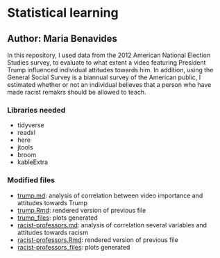# Statistical learning

## Author: Maria Benavides 

In this repository, I used data from the 2012 American National Election Studies survey, to evaluate to what extent a video featuring President Trump influenced individual attitudes towards him. In addition, using the General Social Survey is a biannual survey of the American public, I estimated whether or not an individual believes that a person who have made racist remakrs should be allowed to teach. 

### Libraries needed

* tidyverse
* readxl
* here
* jtools
* broom
* kableExtra

### Modified files

* [trump.md](trump.md): analysis of correlation between video importance and attitudes towards Trump
* [trump.Rmd](trump.Rmd): rendered version of previous file
* [trump_files](trump_files): plots generated 
* [racist-professors.md](racist-professors.md): analysis of correlation several variables and attitudes towards racism
* [racist-professors.Rmd](racist-professors.Rmd): rendered version of previous file
* [racist-professors_files](racist-professors_files): plots generated 
